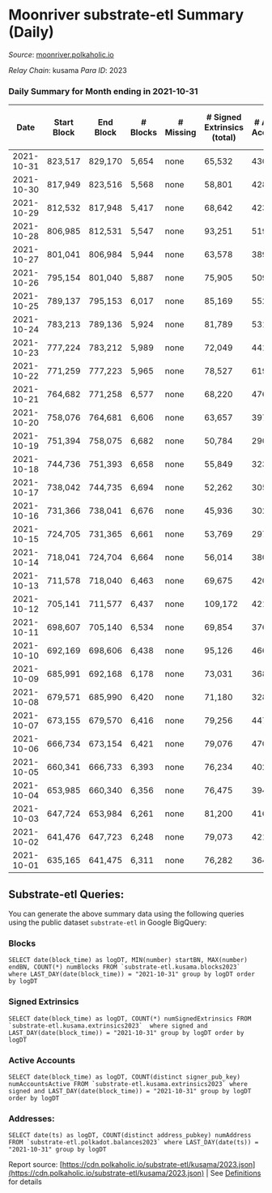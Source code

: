 # Moonriver substrate-etl Summary (Daily)

_Source_: [moonriver.polkaholic.io](https://moonriver.polkaholic.io)

*Relay Chain*: kusama
*Para ID*: 2023



### Daily Summary for Month ending in 2021-10-31


| Date | Start Block | End Block | # Blocks | # Missing | # Signed Extrinsics (total) | # Active Accounts | # Addresses with Balances | # Events | # Transfers | # XCM Transfers In | # XCM Transfers Out |
| ---- | ----------- | --------- | -------- | --------- | --------------------------- | ----------------- | ------------------------- | -------- | ----------- | ------------------ | ------------------- |
| 2021-10-31 | 823,517 | 829,170 | 5,654 | none  | 65,532 | 430 | 144,369 | 453,979 | 15,293 ($24,573,346.49) |   |   |
| 2021-10-30 | 817,949 | 823,516 | 5,568 | none  | 58,801 | 428 |  | 456,119 | 15,910 ($16,718,421.19) |   |   |
| 2021-10-29 | 812,532 | 817,948 | 5,417 | none  | 68,642 | 423 |  | 541,004 | 21,051 ($24,318,899.97) |   |   |
| 2021-10-28 | 806,985 | 812,531 | 5,547 | none  | 93,251 | 519 |  | 671,358 | 30,187 ($41,758,084.28) |   |   |
| 2021-10-27 | 801,041 | 806,984 | 5,944 | none  | 63,578 | 389 |  | 451,953 | 18,667 ($35,228,641.68) |   |   |
| 2021-10-26 | 795,154 | 801,040 | 5,887 | none  | 75,905 | 509 |  | 568,247 | 22,280 ($41,703,657.66) |   |   |
| 2021-10-25 | 789,137 | 795,153 | 6,017 | none  | 85,169 | 552 |  | 629,528 | 25,225 ($32,786,098.60) |   |   |
| 2021-10-24 | 783,213 | 789,136 | 5,924 | none  | 81,789 | 531 |  | 608,941 | 20,500 ($28,642,720.86) |   |   |
| 2021-10-23 | 777,224 | 783,212 | 5,989 | none  | 72,049 | 441 |  | 526,632 | 17,545 ($49,250,808.43) |   |   |
| 2021-10-22 | 771,259 | 777,223 | 5,965 | none  | 78,527 | 619 |  | 554,596 | 19,287 ($49,570,411.89) |   |   |
| 2021-10-21 | 764,682 | 771,258 | 6,577 | none  | 68,220 | 476 |  | 482,464 | 15,054 ($26,557,931.90) |   |   |
| 2021-10-20 | 758,076 | 764,681 | 6,606 | none  | 63,657 | 397 |  | 456,729 | 13,167 ($17,189,656.26) |   |   |
| 2021-10-19 | 751,394 | 758,075 | 6,682 | none  | 50,784 | 290 |  | 369,345 | 10,145 ($10,740,065.95) |   |   |
| 2021-10-18 | 744,736 | 751,393 | 6,658 | none  | 55,849 | 323 |  | 396,017 | 10,884 ($11,985,405.76) |   |   |
| 2021-10-17 | 738,042 | 744,735 | 6,694 | none  | 52,262 | 305 |  | 364,928 | 11,533 ($12,358,357.53) |   |   |
| 2021-10-16 | 731,366 | 738,041 | 6,676 | none  | 45,936 | 302 |  | 287,324 | 9,167 ($9,030,425.08) |   |   |
| 2021-10-15 | 724,705 | 731,365 | 6,661 | none  | 53,769 | 297 |  | 390,063 | 10,925 ($6,940,573.30) |   |   |
| 2021-10-14 | 718,041 | 724,704 | 6,664 | none  | 56,014 | 380 |  | 397,596 | 12,334 ($11,345,557.08) |   |   |
| 2021-10-13 | 711,578 | 718,040 | 6,463 | none  | 69,675 | 420 |  | 482,457 | 16,283 ($21,829,687.69) |   |   |
| 2021-10-12 | 705,141 | 711,577 | 6,437 | none  | 109,172 | 421 |  | 636,885 | 17,386 ($23,786,667.95) |   |   |
| 2021-10-11 | 698,607 | 705,140 | 6,534 | none  | 69,854 | 376 |  | 492,112 | 14,919 ($19,422,852.95) |   |   |
| 2021-10-10 | 692,169 | 698,606 | 6,438 | none  | 95,126 | 466 |  | 631,955 | 19,104 ($27,359,227.57) |   |   |
| 2021-10-09 | 685,991 | 692,168 | 6,178 | none  | 73,031 | 368 |  | 546,025 | 16,623 ($23,175,904.87) |   |   |
| 2021-10-08 | 679,571 | 685,990 | 6,420 | none  | 71,180 | 328 |  | 501,488 | 14,986 ($21,878,905.25) |   |   |
| 2021-10-07 | 673,155 | 679,570 | 6,416 | none  | 79,256 | 447 |  | 516,540 | 17,962 ($28,140,074.03) |   |   |
| 2021-10-06 | 666,734 | 673,154 | 6,421 | none  | 79,076 | 470 |  | 478,105 | 20,149 ($25,845,942.66) |   |   |
| 2021-10-05 | 660,341 | 666,733 | 6,393 | none  | 76,234 | 402 |  | 548,127 | 17,315 ($21,987,955.87) |   |   |
| 2021-10-04 | 653,985 | 660,340 | 6,356 | none  | 76,475 | 394 |  | 549,315 | 16,572 ($38,437,222.91) |   |   |
| 2021-10-03 | 647,724 | 653,984 | 6,261 | none  | 81,200 | 416 |  | 566,931 | 19,806 ($27,903,189.19) |   |   |
| 2021-10-02 | 641,476 | 647,723 | 6,248 | none  | 79,073 | 421 |  | 569,844 | 18,262 ($23,817,590.00) |   |   |
| 2021-10-01 | 635,165 | 641,475 | 6,311 | none  | 76,282 | 364 |  | 516,746 | 19,939 ($16,696,639.52) |   |   |

## Substrate-etl Queries:
You can generate the above summary data using the following queries using the public dataset `substrate-etl` in Google BigQuery:


### Blocks
```
SELECT date(block_time) as logDT, MIN(number) startBN, MAX(number) endBN, COUNT(*) numBlocks FROM `substrate-etl.kusama.blocks2023`  where LAST_DAY(date(block_time)) = "2021-10-31" group by logDT order by logDT
```


### Signed Extrinsics
```
SELECT date(block_time) as logDT, COUNT(*) numSignedExtrinsics FROM `substrate-etl.kusama.extrinsics2023`  where signed and LAST_DAY(date(block_time)) = "2021-10-31" group by logDT order by logDT
```


### Active Accounts
```
SELECT date(block_time) as logDT, COUNT(distinct signer_pub_key) numAccountsActive FROM `substrate-etl.kusama.extrinsics2023` where signed and LAST_DAY(date(block_time)) = "2021-10-31" group by logDT order by logDT
```


### Addresses:
```
SELECT date(ts) as logDT, COUNT(distinct address_pubkey) numAddress FROM `substrate-etl.polkadot.balances2023` where LAST_DAY(date(ts)) = "2021-10-31" group by logDT
```



Report source: [https://cdn.polkaholic.io/substrate-etl/kusama/2023.json](https://cdn.polkaholic.io/substrate-etl/kusama/2023.json) | See [Definitions](/DEFINITIONS.md) for details
